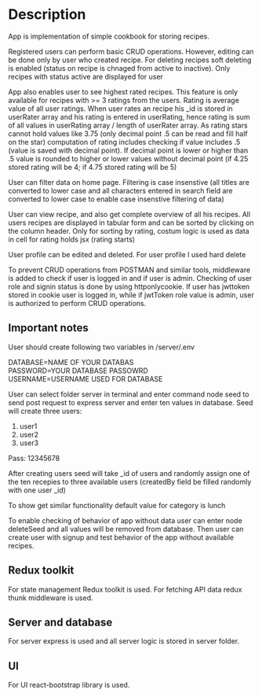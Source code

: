 # Description

App is implementation of simple cookbook for storing recipes.

Registered users can perform basic CRUD operations. However, editing can be done only by user who created recipe. For deleting recipes soft deleting is enabled (status on recipe is chnaged from active to inactive). Only recipes with status active are displayed for user

App also enables user to see highest rated recipes. This feature is only available for recipes with >= 3 ratings from the users. Rating is average value of all user ratings. When user rates an recipe his _id is stored in userRater array and his rating is entered in userRating, hence rating is sum of all values in userRating array / length of userRater array. As rating stars cannot hold values like 3.75 (only decimal point .5 can be read and fill half on the star) computation of rating includes checking if value includes .5 (value is saved with decimal point). If decimal point is lower or higher than .5 value is rounded to higher or lower values without decimal point (if 4.25 stored rating will be 4; if 4.75 stored rating will be 5)

User can filter data on home page. Filtering is case insenstive (all titles are converted to lower case and all characters entered in search field are converted to lower case to enable case insenstive filtering of data)

User can view recipe, and also get complete overview of all his recipes. All users recipes are displayed in tabular form and can be sorted by clicking on the column header. Only for sorting by rating, costum logic is used as data in cell for rating holds jsx (rating starts)

User profile can be edited and deleted. For user profile I used hard delete

To prevent CRUD operations from POSTMAN and similar tools, middleware is added to check if user is logged in and if user is admin. Checking of user role and signin status is done by using httponlycookie. If user has jwttoken stored in cookie user is logged in, while if jwtToken role value is admin, user is authorized to perform CRUD operations.
## Important notes

User should create following two variables in /server/.env

DATABASE=NAME OF YOUR DATABAS
<br />
PASSWORD=YOUR DATABASE PASSOWRD
<br />
USERNAME=USERNAME USED FOR DATABASE

User can select folder server in terminal and enter command node seed to send post request to express server and enter ten values in database. Seed will create three users:

1. user1
2. user2
3. user3

Pass: 12345678

After creating users seed will take _id of users and randomly assign one of the ten recepies to three available users (createdBy field be filled randomly with one user _id)

To show get similar functionality default value for category is lunch

To enable checking of behavior of app without data user can enter node deleteSeed and all values will be removed from database. Then user can create user with signup and test behavior of the app without available recipes.

## Redux toolkit
For state management Redux toolkit is used. For fetching API data redux thunk middleware is used.

## Server and database
For server express is used and all server logic is stored in server folder.

## UI
For UI react-bootstrap library is used.


